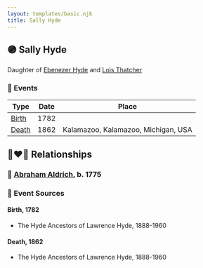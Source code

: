 ```yaml
---
layout: templates/basic.njk
title: Sally Hyde
---
```

## 🟣 Sally Hyde

Daughter of [Ebenezer Hyde](/people/1/14535025) and [Lois Thatcher](/people/9/92113144)

### 📆 Events

Type | Date | Place
------ | ------ | ------
[Birth](#event-956e3aa4-e6d3-434e-aa96-cdc2f3e2ac74) | 1782 |
[Death](#event-8f68344e-1232-40a1-a674-f8fc70f6443f) | 1862 | Kalamazoo, Kalamazoo, Michigan, USA

## 👩‍❤️‍👨 Relationships

### 🔵 [Abraham Aldrich](/people/2/23719788), b. 1775

### 📰 Event Sources

#### <a id="event-956e3aa4-e6d3-434e-aa96-cdc2f3e2ac74"></a> Birth, 1782
* The Hyde Ancestors of Lawrence Hyde, 1888-1960

#### <a id="event-8f68344e-1232-40a1-a674-f8fc70f6443f"></a> Death, 1862
* The Hyde Ancestors of Lawrence Hyde, 1888-1960